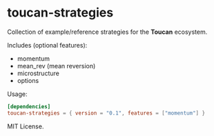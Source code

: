 # toucan-strategies

Collection of example/reference strategies for the **Toucan** ecosystem.

Includes (optional features):
- momentum
- mean_rev (mean reversion)
- microstructure
- options

Usage:
```toml
[dependencies]
toucan-strategies = { version = "0.1", features = ["momentum"] }
```

MIT License.
